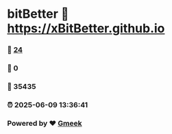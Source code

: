 # bitBetter :link: https://xBitBetter.github.io 
### :page_facing_up: [24](https://xBitBetter.github.io/tag.html) 
### :speech_balloon: 0 
### :hibiscus: 35435 
### :alarm_clock: 2025-06-09 13:36:41 
### Powered by :heart: [Gmeek](https://github.com/Meekdai/Gmeek)
